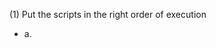 (1) Put the scripts in the right order of execution
- a. <script async src="async1.js" />            // Loads in 300ms
- b. <script defer src="defer1.js" />            // Loads in 200ms
- c. <script defer src="defer2.js" />            // Loads in 300ms
- d. <script async src="async2.js" />            // Loads in 50ms
- e. <script async defer src="asyncdefer1.js" /> // Loads in 60ms

My response
  1. d - reason is because async should render faster than defer
  2. a
  3. e - async defer should go first because loads in 60ms
  4. b
  5. c

Correct response
  1. d
  2. e
  3. a
  4. b
  5. c

### **Explanation**
**[regular script without async or defer (eg.: <script src="...">)]**

When the script tag is discovered be the HTML parser, it 
- stops the parsing
- fetches the script from wherever you've loading it
- and once it's downloaded, it executes the scripts, also on the main thread
- and then continues parsing the HTML
- this is called RENDER BLOCKING (the parser has to literally stop, fetch the script and execute it)
- this is not great when we care about showing something to the user really fast.

**[using the async attribute to avoid the RENDER BLOCKING]**
- When a script tag is discovered, it still fetches the script
- But in the meantime it can still just continue parsing the HTML
- Once is downloaded, the script still gets executed on the **main thread** once it's ready.
- In the case, the parser still has to "kind of" stop parsing, execute the scripts, and continue parsing
- For async, there's not guarantee of execution.
- Scripts just gets executed as soon as they've been downloaded.

**[using the defer attribute to avoid the RENDER BLOCKING]**
- When a script tag is discovered, it still fetches the script
- But the script only gets executed once the HTML has completed parsing.
- Only at the very end when the DOM is already complete.
- Good thing about defer is that you can guarantee the order of execution.
- This is a better alternative for scripts that rely on each other
- Where there shouldn't be render blocking.

![image](https://github.com/gglee89/giwoolee.com/assets/16644017/f42f5b64-5e69-49da-aa94-d9e8ebc98e4d)
source: frontend masters

(2) Which statements are true? (topic: Rendering pipeline)
- a. The render tree contains all elements from the DOM and CSSOM combined.
- b. Compositing is the process of separating layers based on z-index, which are then combined to form the final image displayed on the screen.
- c. The layout process assigns colors and images to the visual elements in the render tree.
- d. The compositing process happens on the compositor thread.
- e. Elements that aren't visible on the page, for example `display: hidden`, aren't part of the DOM tree.

My answers:
- a. Not sure ⚠️
- b. Not sure ⚠️
- c. Not sure ⚠️
- d. Not sure ⚠️
- e. false ❌ reason is because `display: hidden` still renders the element on the DOM, it just doesn't display it, which is different from `display: none`

Correct answers:
- a. false ❌ 
    - It's not for all the elements, but only the VISUAL ELEMENTS.
    - For example: `<head> elements` and `display: hidden` won't be included.
- b. false ❌
- c. false ❌
- d. true ✔️
- e. false ❌
  e. false ❌
